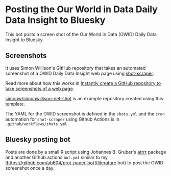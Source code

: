 # Posting the Our World in Data Daily Data Insight to Bluesky

This bot posts a screen shot of the Our World in Data (OWID) Daily Data Insight 
to Bluesky.

## Screenshots

It uses Simon Willison's GitHub repository that takes an automated screenshot of a
OWID Daily Data Insight web page using [shot-scraper](https://github.com/simonw/shot-scraper).

Read more about how this works in 
[Instantly create a GitHub repository to take screenshots of a web page](https://simonwillison.net/2022/Mar/14/shot-scraper-template/).

[simonw/simonwillison-net-shot](https://github.com/simonw/simonwillison-net-shot) 
is an example repository created using this template.

The YAML for the OWID screenshot is defined in the `shots.yml` and the `cron` automation for 
`shot-scraper` using Github Actions is in `.github/workflows/shots.yml`

## Bluesky posting bot

Posts are done by a small R script using Johannes B. Gruber's [atrrr](https://jbgruber.github.io/atrrr/index.html) 
package and another Github actions `bot.yml` similar to my [https://github.com/ab604/prot-paper-bot](literature bot) 
to post the OWID screenshot once a day.

